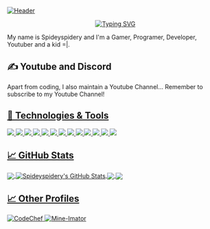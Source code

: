 <!-- More info, tips and tricks for making GitHub Profile README can be found in my article at https://towardsdatascience.com/build-a-stunning-readme-for-your-github-profile-9b80434fe5d7 -->

[![Header](https://cdn.discordapp.com/attachments/877080943884644355/877081178727919656/Image20210817121710.png "Header")](https://spideyspidery.github.io/)
<p align="center">
  <a href="https://git.io/typing-svg"><img src="https://readme-typing-svg.demolab.com?font=Fira+Code&weight=700&size=30&pause=1000&color=F70000&width=435&lines=Hi%2C+Im+SpideySpidery!;Subscribe!" alt="Typing SVG" /></a>
</p>
My name is Spideyspidery and I'm a Gamer, Programer, Developer, Youtuber and a kid =|.

## &#x270d; Youtube and Discord

Apart from coding, I also maintain a Youtube Channel... Remember to subscribe to my Youtube Channel!
<a href="https://github.com/Spideyspidery/Spideyspidery">

## 🔧 Technologies & Tools
![](https://img.shields.io/badge/OS-Linux-informational?style=flat&logo=linux&logoColor=white&color=2bbc8a)
![](https://img.shields.io/badge/Editor-IntelliJ_IDEA-informational?style=flat&logo=intellij-idea&logoColor=white&color=2bbc8a)
![](https://img.shields.io/badge/Code-Python-informational?style=flat&logo=python&logoColor=white&color=2bbc8a)
![](https://img.shields.io/badge/Code-JavaScript-informational?style=flat&logo=javascript&logoColor=white&color=2bbc8a)
![](https://img.shields.io/badge/Code-Golang-informational?style=flat&logo=go&logoColor=white&color=2bbc8a)
![](https://img.shields.io/badge/Code-Make-informational?style=flat&logo=cmake&logoColor=white&color=2bbc8a)
![](https://img.shields.io/badge/Code-Vue-informational?style=flat&logo=vue.js&logoColor=white&color=2bbc8a)
![](https://img.shields.io/badge/Shell-Bash-informational?style=flat&logo=gnu-bash&logoColor=white&color=2bbc8a)
![](https://img.shields.io/badge/Tools-PostgreSQL-informational?style=flat&logo=postgresql&logoColor=white&color=2bbc8a)
![](https://img.shields.io/badge/Tools-Docker-informational?style=flat&logo=docker&logoColor=white&color=2bbc8a)
![](https://img.shields.io/badge/Tools-Kubernetes-informational?style=flat&logo=kubernetes&logoColor=white&color=2bbc8a)
![](https://img.shields.io/badge/Tools-Red_Hat_OpenShift-informational?style=flat&logo=red-hat-open-shift&logoColor=white&color=2bbc8a)
![](https://img.shields.io/badge/Cloud-Digital_Ocean-informational?style=flat&logo=digitalocean&logoColor=white&color=2bbc8a)

## &#x1f4c8; GitHub Stats

<a href="https://github.com/Spideyspidery/Spideyspidery">
  <img align="center" src="https://github-readme-stats.vercel.app/api/top-langs/?username=Spideyspidery&hide=java,html,tex&title_color=ffffff&text_color=c9cacc&icon_color=2bbc8a&bg_color=1d1f21&langs_count=3" />
</a>
<a href="https://github.com/Spideyspidery/Spideyspidery">
  <img align="center" src="https://github-readme-stats.vercel.app/api?username=Spideyspidery&show_icons=true&line_height=27&count_private=true&title_color=ffffff&text_color=c9cacc&icon_color=2bbc8a&bg_color=1d1f21" alt="Spideyspidery's GitHub Stats" />
</a>

<a href="https://github.com/Spideyspidery/spideyspidery.github.io">
  <img align="center" src="https://github-readme-stats.vercel.app/api/pin/?username=Spideyspidery&repo=spideyspidery.github.io&title_color=ffffff&text_color=c9cacc&icon_color=2bbc8a&bg_color=1d1f21" />
</a>


<a href="https://github.com/Spideyspidery/free-nitro.com">
  <img align="center" src="https://github-readme-stats.vercel.app/api/pin/?username=Spideyspidery&repo=free-nitro.com&title_color=ffffff&text_color=c9cacc&icon_color=2bbc8a&bg_color=1d1f21" />

  
  
<!-- links to social media icons -->
## &#x1f4c8; Other Profiles
![CodeChef](https://img.shields.io/badge/CodeChef-%23964B00.svg?style=for-the-badge&logo=CodeChef&logoColor=white)
![Mine-Imator](http://gg.gg/mi-badge)
<!-- icons with padding -->

[1.1]: http://i.imgur.com/tXSoThF.png (twitter icon with padding)
[2.1]: http://i.imgur.com/0o48UoR.png (github icon with padding)

<!-- icons without padding -->

[1.2]: http://i.imgur.com/wWzX9uB.png (twitter icon without padding)
[2.2]: http://i.imgur.com/9I6NRUm.png (github icon without padding)
[3.2]: https://raw.githubusercontent.com/MartinHeinz/MartinHeinz/master/linkedin-3-16.png (LinkedIn icon without padding)


<!-- links to your social media accounts -->

[1]: https://twitter.com/Martin_Heinz_
[2]: https://github.com/MartinHeinz
[3]: https://www.linkedin.com/in/heinz-martin/


<!-- Resources -->
<!-- Icons: https://simpleicons.org/ -->
<!-- GitHub Stats: https://github.com/anuraghazra/github-readme-stats -->
<!-- Emojis: https://emojipedia.org/emoji/ -->
<!-- HTML Emojis: https://www.fileformat.info/index.htm -->
<!-- Shields: https://shields.io/ -->
<!-- Awesome GitHub Profile README: https://github.com/abhisheknaiidu/awesome-github-profile-readme -->
